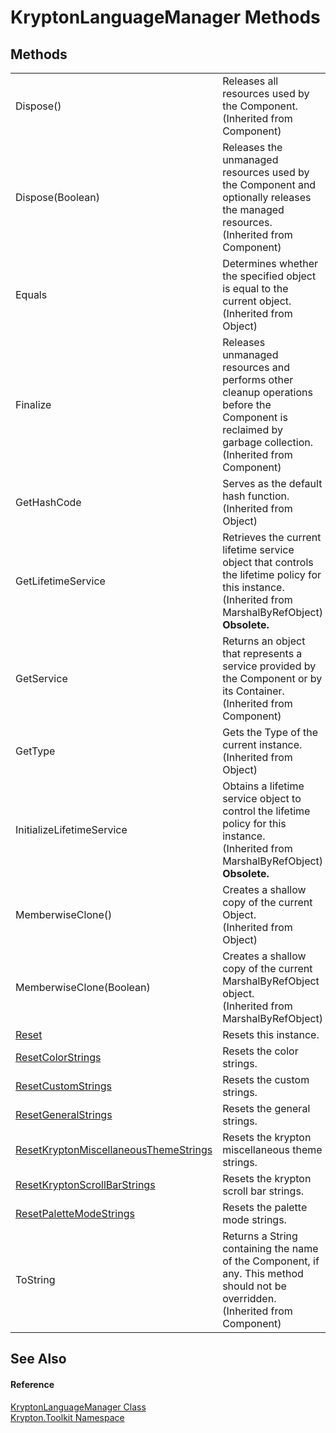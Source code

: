 # KryptonLanguageManager Methods




## Methods
<table>
<tr>
<td>Dispose()</td>
<td>Releases all resources used by the Component.<br />(Inherited from Component)</td></tr>
<tr>
<td>Dispose(Boolean)</td>
<td>Releases the unmanaged resources used by the Component and optionally releases the managed resources.<br />(Inherited from Component)</td></tr>
<tr>
<td>Equals</td>
<td>Determines whether the specified object is equal to the current object.<br />(Inherited from Object)</td></tr>
<tr>
<td>Finalize</td>
<td>Releases unmanaged resources and performs other cleanup operations before the Component is reclaimed by garbage collection.<br />(Inherited from Component)</td></tr>
<tr>
<td>GetHashCode</td>
<td>Serves as the default hash function.<br />(Inherited from Object)</td></tr>
<tr>
<td>GetLifetimeService</td>
<td>Retrieves the current lifetime service object that controls the lifetime policy for this instance.<br />(Inherited from MarshalByRefObject)<br /><strong>Obsolete.</strong></td></tr>
<tr>
<td>GetService</td>
<td>Returns an object that represents a service provided by the Component or by its Container.<br />(Inherited from Component)</td></tr>
<tr>
<td>GetType</td>
<td>Gets the Type of the current instance.<br />(Inherited from Object)</td></tr>
<tr>
<td>InitializeLifetimeService</td>
<td>Obtains a lifetime service object to control the lifetime policy for this instance.<br />(Inherited from MarshalByRefObject)<br /><strong>Obsolete.</strong></td></tr>
<tr>
<td>MemberwiseClone()</td>
<td>Creates a shallow copy of the current Object.<br />(Inherited from Object)</td></tr>
<tr>
<td>MemberwiseClone(Boolean)</td>
<td>Creates a shallow copy of the current MarshalByRefObject object.<br />(Inherited from MarshalByRefObject)</td></tr>
<tr>
<td><a href="25bdcee7-6320-276d-ea69-89805aa63f86.md">Reset</a></td>
<td>Resets this instance.</td></tr>
<tr>
<td><a href="e80ba10c-c60d-3bc9-c6d3-4dfc3c151001.md">ResetColorStrings</a></td>
<td>Resets the color strings.</td></tr>
<tr>
<td><a href="ae77419f-81bb-9b18-2271-c751d3ceaa19.md">ResetCustomStrings</a></td>
<td>Resets the custom strings.</td></tr>
<tr>
<td><a href="91d91721-7631-469f-4dfe-f81e584cf29e.md">ResetGeneralStrings</a></td>
<td>Resets the general strings.</td></tr>
<tr>
<td><a href="5fbfc1fb-0cc0-6652-5243-62e8eaab9b7e.md">ResetKryptonMiscellaneousThemeStrings</a></td>
<td>Resets the krypton miscellaneous theme strings.</td></tr>
<tr>
<td><a href="8c6ef1fd-c72c-63a7-1fcb-4b69f0265b18.md">ResetKryptonScrollBarStrings</a></td>
<td>Resets the krypton scroll bar strings.</td></tr>
<tr>
<td><a href="5ef84346-8dda-b1a7-929e-d51779d64acd.md">ResetPaletteModeStrings</a></td>
<td>Resets the palette mode strings.</td></tr>
<tr>
<td>ToString</td>
<td>Returns a String containing the name of the Component, if any. This method should not be overridden.<br />(Inherited from Component)</td></tr>
</table>

## See Also


#### Reference
<a href="dac09113-2984-9ef4-34e6-8be84cc38189.md">KryptonLanguageManager Class</a>  
<a href="79d2eac2-21f4-54ff-7552-b20c33c30600.md">Krypton.Toolkit Namespace</a>  
